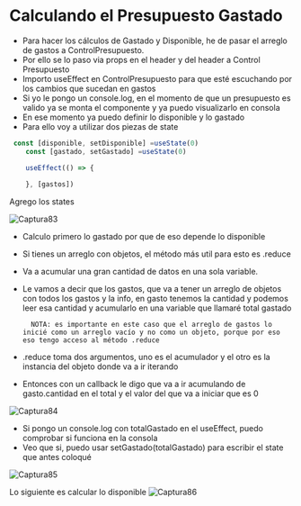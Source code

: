 # Calculando el Presupuesto Gastado

- Para hacer los cálculos de Gastado y Disponible, he de pasar el arreglo de gastos a ControlPresupuesto.
- Por ello se lo paso via props en el header y del header a Control Presupuesto
- Importo useEffect en ControlPresupuesto para que esté escuchando por los cambios que sucedan en gastos
- Si yo le pongo un console.log, en el momento de que un presupuesto es valido ya se monta el componente y ya puedo visualizarlo en consola
- En ese momento ya puedo definir lo disponible y lo gastado
- Para ello voy a utilizar dos piezas de state

~~~js
 const [disponible, setDisponible] =useState(0)
    const [gastado, setGastado] =useState(0)

    useEffect(() => {
      
    }, [gastos])

~~~
Agrego los states

![Captura83](./Captura83.png)

- Calculo primero lo gastado por que de eso depende lo disponible
- Si tienes un arreglo con objetos, el método más util para esto es .reduce
- Va a acumular una gran cantidad de datos en una sola variable.
- Le vamos a decir que los gastos, que va a tener un arreglo de objetos con todos los gastos y la info, en gasto tenemos la cantidad y podemos leer esa cantidad y acumularlo en una variable que llamaré total gastado
 
        NOTA: es importante en este caso que el arreglo de gastos lo inicié como un arreglo vacío y no como un objeto, porque por eso eso tengo acceso al método .reduce
- .reduce toma dos argumentos, uno es el acumulador y el otro es la instancia del objeto donde va a ir iterando

- Entonces con un callback le digo que va a ir acumulando de gasto.cantidad en el total y el valor del que va a iniciar que es 0

![Captura84](./Captura84.png)

- Si pongo un console.log con totalGastado en el useEffect, puedo comprobar si funciona en la consola
- Veo que si,  puedo usar setGastado(totalGastado) para escribir el state que antes coloqué

![Captura85](./Captura85.png)

Lo siguiente es calcular lo disponible
![Captura86](./Captura86.png)








